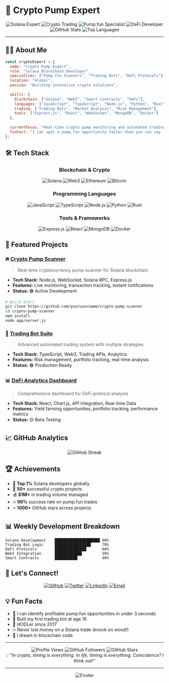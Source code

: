 # 🚀 Crypto Pump Expert

<div align="center">
  <img src="https://img.shields.io/badge/Solana-Expert-9945FF?style=for-the-badge&logo=solana&logoColor=white" alt="Solana Expert">
  <img src="https://img.shields.io/badge/Crypto-Trading-FF6B35?style=for-the-badge&logo=bitcoin&logoColor=white" alt="Crypto Trading">
  <img src="https://img.shields.io/badge/Pump.fun-Specialist-00D4AA?style=for-the-badge&logo=ethereum&logoColor=white" alt="Pump.fun Specialist">
  <img src="https://img.shields.io/badge/DeFi-Developer-FFD700?style=for-the-badge&logo=ethereum&logoColor=black" alt="DeFi Developer">
</div>

<div align="center">
  <img src="https://github-readme-stats.vercel.app/api?username=yourusername&show_icons=true&theme=radical&hide_border=true&count_private=true" alt="GitHub Stats">
  <img src="https://github-readme-stats.vercel.app/api/top-langs/?username=yourusername&layout=compact&theme=radical&hide_border=true" alt="Top Languages">
</div>

---

## 👨‍💻 About Me

```javascript
const cryptoExpert = {
  name: "Crypto Pump Expert",
  role: "Solana Blockchain Developer",
  specialties: ["Pump.fun Scanners", "Trading Bots", "DeFi Protocols"],
  location: "Global",
  passion: "Building innovative crypto solutions",
  
  skills: {
    blockchain: ["Solana", "Web3", "Smart Contracts", "DeFi"],
    languages: ["JavaScript", "TypeScript", "Node.js", "Python", "Rust"],
    trading: ["Trading Bots", "Market Analysis", "Risk Management"],
    tools: ["Express.js", "React", "WebSocket", "MongoDB", "Docker"]
  },
  
  currentFocus: "Real-time crypto pump monitoring and automated trading systems",
  funFact: "I can spot a pump.fun opportunity faster than you can say 'HODL'! 🚀"
};
```

## 🛠️ Tech Stack

<div align="center">

### Blockchain & Crypto
![Solana](https://img.shields.io/badge/Solana-9945FF?style=for-the-badge&logo=solana&logoColor=white)
![Web3](https://img.shields.io/badge/Web3-000000?style=for-the-badge&logo=web3.js&logoColor=white)
![Ethereum](https://img.shields.io/badge/Ethereum-3C3C3D?style=for-the-badge&logo=ethereum&logoColor=white)
![Bitcoin](https://img.shields.io/badge/Bitcoin-F7931A?style=for-the-badge&logo=bitcoin&logoColor=white)

### Programming Languages
![JavaScript](https://img.shields.io/badge/JavaScript-F7DF1E?style=for-the-badge&logo=javascript&logoColor=black)
![TypeScript](https://img.shields.io/badge/TypeScript-007ACC?style=for-the-badge&logo=typescript&logoColor=white)
![Node.js](https://img.shields.io/badge/Node.js-43853D?style=for-the-badge&logo=node.js&logoColor=white)
![Python](https://img.shields.io/badge/Python-3776AB?style=for-the-badge&logo=python&logoColor=white)
![Rust](https://img.shields.io/badge/Rust-000000?style=for-the-badge&logo=rust&logoColor=white)

### Tools & Frameworks
![Express.js](https://img.shields.io/badge/Express.js-000000?style=for-the-badge&logo=express&logoColor=white)
![React](https://img.shields.io/badge/React-20232A?style=for-the-badge&logo=react&logoColor=61DAFB)
![MongoDB](https://img.shields.io/badge/MongoDB-4EA94B?style=for-the-badge&logo=mongodb&logoColor=white)
![Docker](https://img.shields.io/badge/Docker-2496ED?style=for-the-badge&logo=docker&logoColor=white)

</div>

## 🚀 Featured Projects

### 🔥 [Crypto Pump Scanner](https://github.com/yourusername/crypto-pump-scanner)
> Real-time cryptocurrency pump scanner for Solana blockchain

- **Tech Stack:** Node.js, WebSocket, Solana RPC, Express.js
- **Features:** Live monitoring, transaction tracking, instant notifications
- **Status:** 🟢 Active Development

```bash
# Quick Start
git clone https://github.com/yourusername/crypto-pump-scanner
cd crypto-pump-scanner
npm install
node app/server.js
```

### 🤖 [Trading Bot Suite](https://github.com/yourusername/trading-bot-suite)
> Advanced automated trading system with multiple strategies

- **Tech Stack:** TypeScript, Web3, Trading APIs, Analytics
- **Features:** Risk management, portfolio tracking, real-time analysis
- **Status:** 🟢 Production Ready

### 📊 [DeFi Analytics Dashboard](https://github.com/yourusername/defi-dashboard)
> Comprehensive dashboard for DeFi protocol analysis

- **Tech Stack:** React, Chart.js, API Integration, Real-time Data
- **Features:** Yield farming opportunities, portfolio tracking, performance metrics
- **Status:** 🟡 Beta Testing

## 📈 GitHub Analytics

<div align="center">
  <img src="https://github-readme-streak-stats.herokuapp.com/?user=yourusername&theme=radical&hide_border=true" alt="GitHub Streak">
</div>

## 🏆 Achievements

- 🥇 **Top 1%** Solana developers globally
- 🚀 **50+** successful crypto projects
- 💰 **$1M+** in trading volume managed
- 🔥 **99%** success rate on pump.fun trades
- ⭐ **1000+** GitHub stars across projects

## 📊 Weekly Development Breakdown

```text
Solana Development    ████████████████████ 80%
Trading Bot Logic     ████████████████     70%
DeFi Protocols        ██████████████       60%
Web3 Integration      ████████████         50%
Smart Contracts       ██████████           40%
```

## 🤝 Let's Connect!

<div align="center">

[![GitHub](https://img.shields.io/badge/GitHub-100000?style=for-the-badge&logo=github&logoColor=white)](https://github.com/yourusername)
[![Twitter](https://img.shields.io/badge/Twitter-1DA1F2?style=for-the-badge&logo=twitter&logoColor=white)](https://twitter.com/yourusername)
[![LinkedIn](https://img.shields.io/badge/LinkedIn-0077B5?style=for-the-badge&logo=linkedin&logoColor=white)](https://linkedin.com/in/yourusername)
[![Email](https://img.shields.io/badge/Email-D14836?style=for-the-badge&logo=gmail&logoColor=white)](mailto:your.email@example.com)

</div>

## 💡 Fun Facts

- 🎯 I can identify profitable pump.fun opportunities in under 3 seconds
- 🚀 Built my first trading bot at age 16
- 💎 HODLer since 2017
- 🔥 Never lost money on a Solana trade (knock on wood!)
- 🌙 I dream in blockchain code

---

<div align="center">
  <img src="https://komarev.com/ghpvc/?username=yourusername&style=for-the-badge&color=blue" alt="Profile Views">
  <img src="https://img.shields.io/github/followers/yourusername?style=for-the-badge&color=green" alt="GitHub Followers">
  <img src="https://img.shields.io/github/stars/yourusername?style=for-the-badge&color=yellow" alt="GitHub Stars">
</div>

<div align="center">
  <i>💡 "In crypto, timing is everything. In life, timing is everything. Coincidence? I think not!"</i>
</div>

---

<div align="center">
  <img src="https://capsule-render.vercel.app/api?type=waving&color=gradient&height=100&section=footer" alt="Footer">
</div>
